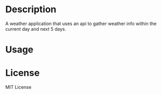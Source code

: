 # Description

A weather application that uses an api to gather weather info within the current day and next 5 days.

# Usage

# License

MIT License